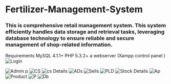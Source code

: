 # Fertilizer-Management-System
### This is comprehensive retail management system. This system efficiently handles data storage and retrieval tasks, leveraging database technology to ensure reliable and secure management of shop-related information.
[^1]:Installation
Upload files to your web server
Import fertilizershop.sql to your database
Set database name, username, password for database
START USING IT! Login with username: admin and password: admin
Used technologies
PHP
HTML
CSS
MYSQL
Features
Store the Fertilizer Data
Retrive data
Generate Bill
Generate Profit/Loss
Store Customer Data

Requirements
MySQL 4.1.1+
PHP 5.3.2+
a webserver (Xampp control panel )
![Login](https://github.com/patilvikas580/Fertilizer-Management-System/assets/84447249/07ef56ac-abb3-4221-afb7-4f25715832fb)

![Admin p](https://github.com/patilvikas580/Fertilizer-Management-System/assets/84447249/6c6f8f54-609a-4113-a353-627100e1ccaa)
![CS](https://github.com/patilvikas580/Fertilizer-Management-System/assets/84447249/a7be29f8-af49-40db-9772-59bdfdc3a1ce)
![cs Details](https://github.com/patilvikas580/Fertilizer-Management-System/assets/84447249/3e3010f6-2615-417e-8592-b93696856284)
![ADs](https://github.com/patilvikas580/Fertilizer-Management-System/assets/84447249/36c23b7f-5d1f-45d0-9ae9-e8e20ae23a4f)
![Sells](https://github.com/patilvikas580/Fertilizer-Management-System/assets/84447249/dba54995-371e-48fa-85bb-0acbc53ee137)
![PLD](https://github.com/patilvikas580/Fertilizer-Management-System/assets/84447249/3f0e3fd5-5ddf-425b-a8f8-4a9976c60c35)
![Stock Details](https://github.com/patilvikas580/Fertilizer-Management-System/assets/84447249/23b32bd8-e0f3-4f25-8018-28c87ac4162f)
![Ap](https://github.com/patilvikas580/Fertilizer-Management-System/assets/84447249/58cb63c4-8751-4584-a37b-fe544323de7f)
![Product](https://github.com/patilvikas580/Fertilizer-Management-System/assets/84447249/29910185-04e8-431c-9864-46413e8af11c)
![P](https://github.com/patilvikas580/Fertilizer-Management-System/assets/84447249/2f2430a9-eb14-4514-90d6-8e73555aea0f)
![Db](https://github.com/patilvikas580/Fertilizer-Management-System/assets/84447249/94f30882-734b-4cb5-ba05-2c7527a459c4)




